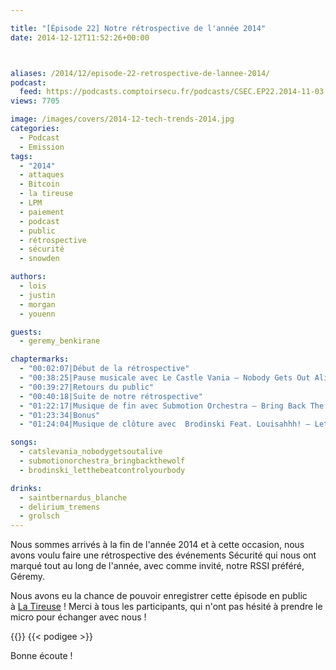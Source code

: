 ```yaml
---

title: "[Épisode 22] Notre rétrospective de l'année 2014"
date: 2014-12-12T11:52:26+00:00



aliases: /2014/12/episode-22-retrospective-de-lannee-2014/
podcast:
  feed: https://podcasts.comptoirsecu.fr/podcasts/CSEC.EP22.2014-11-03.RETROSPECTIVE_2014.mp3
views: 7705

image: /images/covers/2014-12-tech-trends-2014.jpg
categories:
  - Podcast
  - Emission
tags:
  - "2014"
  - attaques
  - Bitcoin
  - la tireuse
  - LPM
  - paiement
  - podcast
  - public
  - rétrospective
  - sécurité
  - snowden

authors:
  - lois
  - justin
  - morgan
  - youenn

guests:
  - geremy_benkirane

chaptermarks:
  - "00:02:07|Début de la rétrospective"
  - "00:38:25|Pause musicale avec Le Castle Vania – Nobody Gets Out Alive (Noisia Remix)"
  - "00:39:27|Retours du public"
  - "00:40:18|Suite de notre rétrospective"
  - "01:22:17|Musique de fin avec Submotion Orchestra – Bring Back The Wolf "
  - "01:23:34|Bonus"
  - "01:24:04|Musique de clôture avec  Brodinski Feat. Louisahhh! – Let The Beat Control Your Body"

songs:
  - catslevania_nobodygetsoutalive
  - submotionorchestra_bringbackthewolf
  - brodinski_letthebeatcontrolyourbody

drinks:
  - saintbernardus_blanche
  - delirium_tremens
  - grolsch
---
```


Nous sommes arrivés à la fin de l'année 2014 et à cette occasion, nous avons voulu faire une rétrospective des événements Sécurité qui nous ont marqué tout au long de l'année, avec comme invité, notre RSSI préféré, Géremy.

Nous avons eu la chance de pouvoir enregistrer cette épisode en public à [La Tireuse](http://latireuse.fr/) ! Merci à tous les participants, qui n'ont pas hésité à prendre le micro pour échanger avec nous !

{{<chaptermarks>}}
{{< podigee >}}


Bonne écoute !
